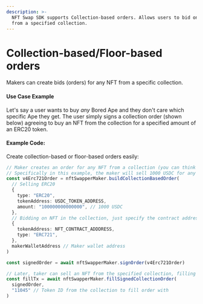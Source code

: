 ```yaml
---
description: >-
  NFT Swap SDK supports Collection-based orders. Allows users to bid on any NFT
  from a specified collection.
---
```


# Collection-based/Floor-based orders

Makers can create bids (orders) for any NFT from a specific collection.

#### Use Case Example

Let's say a user wants to buy _any_ Bored Ape and they don't care which specific Ape they get. The user simply signs a collection order (shown below) agreeing to buy an NFT from the collection for a specified amount of an ERC20 token.&#x20;

#### Example Code:

Create collection-based or floor-based orders easily:

```typescript
// Maker creates an order for any NFT from a collection (you can think of it as a 'bid')
// Specifically in this example, the maker will sell 1000 USDC for any NFT in the collection specificed
const v4Erc721Order = nftSwapperMaker.buildCollectionBasedOrder(
  // Selling ERC20
  {
    type: "ERC20",
    tokenAddress: USDC_TOKEN_ADDRESS,
    amount: "100000000000000", // 1000 USDC
  },
  // Bidding on NFT in the collection, just specify the contract address and whether its an ERC721 or ERC1155.
  {
    tokenAddress: NFT_CONTRACT_ADDDRESS,
    type: "ERC721",
  },
  makerWalletAddress // Maker wallet address
)

const signedOrder = await nftSwapperMaker.signOrder(v4Erc721Order)

// Later, taker can sell an NFT from the specified collection, filling the bid.
const fillTx = await nftSwapperMaker.fillSignedCollectionOrder(
  signedOrder,
  "11045" // Token ID from the collection to fill order with
)
```
